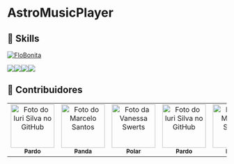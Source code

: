 # AstroMusicPlayer
## 🚀 Skills
[![FloBonita](https://github-readme-stats.vercel.app/api/top-langs/?username=iuricode&hide=html&layout=compact&theme=radical)](https://github.com/FloBonita/AstroMusicPlayer/)

<img src="https://img.shields.io/badge/GitHub-100000?style=for-the-badge&logo=github&logoColor=white" /><a href="https://www.figma.com/file/OWHhOz9WaMQj87fO9RColt/PlayerMusic?node-id=0%3A1"><img src="https://img.shields.io/badge/figma-%23F24E1E.svg?style=for-the-badge&logo=figma&logoColor=white" /></a><img src="https://img.shields.io/badge/Amazon_AWS-232F3E?style=for-the-badge&logo=amazon-aws&logoColor=white" /><a href="https://trello.com/b/R7hzjttr/potatos"><img src="https://img.shields.io/badge/Trello-%23026AA7.svg?style=for-the-badge&logo=Trello&logoColor=white" /></a>

<!--<code><img height="32" src="https://cdn.iconscout.com/icon/free/png-64/figma-3628771-3030133.png" alt="c"/></code>
<code><img height="32" src="https://cdn.iconscout.com/icon/premium/png-64-thumb/web-browser-2306835-1948547.png" alt="Javascript"/></code>
<code><img height="32" src="https://raw.githubusercontent.com/github/explore/80688e429a7d4ef2fca1e82350fe8e3517d3494d/topics/typescript/typescript.png" alt="Typescript"/></code>
<code><img height="32" src="https://raw.githubusercontent.com/github/explore/80688e429a7d4ef2fca1e82350fe8e3517d3494d/topics/nodejs/nodejs.png" alt="Nodejs"/></code>
<code><img height="32" src="https://raw.githubusercontent.com/github/explore/80688e429a7d4ef2fca1e82350fe8e3517d3494d/topics/html/html.png" alt="HTML5"/></code>
<code><img height="32" src="https://raw.githubusercontent.com/github/explore/80688e429a7d4ef2fca1e82350fe8e3517d3494d/topics/css/css.png" alt="CSS"/></code>
<code><img height="32" src="https://raw.githubusercontent.com/github/explore/80688e429a7d4ef2fca1e82350fe8e3517d3494d/topics/bootstrap/bootstrap.png" alt="Bootstrap"/></code>
<code><img height="32" src="https://raw.githubusercontent.com/github/explore/80688e429a7d4ef2fca1e82350fe8e3517d3494d/topics/react/react.png" alt="React"/></code>
<code><img height="32" src="https://raw.githubusercontent.com/github/explore/80688e429a7d4ef2fca1e82350fe8e3517d3494d/topics/angular/angular.png" alt="Angular"/></code>
<code><img height="32" src="https://raw.githubusercontent.com/github/explore/80688e429a7d4ef2fca1e82350fe8e3517d3494d/topics/mysql/mysql.png" alt="MySQL"/></code>
<code><img height="32" src="https://raw.githubusercontent.com/github/explore/80688e429a7d4ef2fca1e82350fe8e3517d3494d/topics/postgresql/postgresql.png" alt="PostegreSQL"/></code>
<code><img height="32" src="https://raw.githubusercontent.com/github/explore/80688e429a7d4ef2fca1e82350fe8e3517d3494d/topics/mongodb/mongodb.png" alt="MongoDB"/></code>-->


## 🌈 Contribuidores<br>

<table>
  <tr>
    <td align="center">
      <a href="#">
        <img src="https://scontent.fcgh23-1.fna.fbcdn.net/v/t39.30808-6/fr/cp0/e15/q65/241657557_3017404508539992_4810359102052640298_n.jpg?_nc_cat=103&ccb=1-5&_nc_sid=85a577&efg=eyJpIjoidCJ9&_nc_ohc=w7qwiDQu_3wAX9ujuME&tn=P6OLuRRAZnz23Ykk&_nc_ht=scontent.fcgh23-1.fna&oh=b5973f75df1a4965ea80c7b41df033c4&oe=6158F948" width="100px;" alt="Foto do Iuri Silva no GitHub"/><br>
        <sub>
          <b>Pardo</b>
        </sub>
      </a>
    </td>
    <td align="center">
      <a href="#">
        <img src="https://scontent.fcgh2-1.fna.fbcdn.net/v/t31.18172-8/13640945_1105578349536245_8918041320072810827_o.jpg?_nc_cat=105&ccb=1-5&_nc_sid=a9b1d2&_nc_eui2=AeGhsZ_xnWu21WkN_DW_Yc4s1y_THMAeuE7XL9McwB64Tp8nuZ-IzMMILmAzH3tHCYGSsubbbas6Vd8mEcq4gIe_&_nc_ohc=cuxIlEUvqzQAX-FQXFy&_nc_ht=scontent.fcgh2-1.fna&oh=88abbc4bf7e9b0289b4d3d87a2ccaff0&oe=617B3A23" width="100px;" alt="Foto do Marcelo Santos"/><br>
        <sub>
          <b>Panda</b>
        </sub>
      </a>
    </td>
    <td align="center">
      <a href="#">
        <img src="https://static.wikia.nocookie.net/ursossemcurso/images/9/94/39ebd0ffba418c90c9886c96d92ab8f6.jpg/revision/latest?cb=20200420001447&path-prefix=pt-br" width="100px;" alt="Foto da Vanessa Swerts"/><br>
        <sub>
          <b>Polar</b>
        </sub>
      </a>
    </td>
    <td align="center">
      <a href="#">
        <img src="https://i.pinimg.com/originals/a0/10/42/a010424aba87eb38382f72459f3bf1aa.jpg" width="100px;" alt="Foto do Iuri Silva no GitHub"/><br>
        <sub>
          <b>Pardo</b>
        </sub>
      </a>
    </td>
    <td align="center">
      <a href="#">
        <img src="https://i.pinimg.com/originals/40/58/61/4058618af0baa000b7ee639418a61714.jpg" width="100px;" alt="Foto do Marcelo Santos"/><br>
        <sub>
          <b>Panda</b>
        </sub>
      </a>
    </td>
    <td align="center">
      <a href="#">
        <img src="https://static.wikia.nocookie.net/ursossemcurso/images/9/94/39ebd0ffba418c90c9886c96d92ab8f6.jpg/revision/latest?cb=20200420001447&path-prefix=pt-br" width="100px;" alt="Foto da Vanessa Swerts"/><br>
        <sub>
          <b>Polar</b>
        </sub>
      </a>
    </td>
  </tr>
</table>


 
